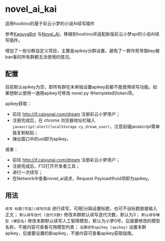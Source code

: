 # novel_ai_kai
适用hoshino的基于彩云小梦的小说AI续写插件

参考[KaguyaBot](https://github.com/liwh011/Kaguya-QQBot) 与[Novel_AI](https://github.com/pcrbot/Novel_AI)，移植到hoshino并适配新版彩云小梦api的小说AI续写插件。

增加了一些分群自定义项目，主要是apikey分群设置，避免了一群作死导致key被ban害的所有群都无法使用的情况。

## 配置

目前默认apikey为空，即所有群在未单独设置apikey前都不能使用续写功能。如果想默认使用一通用apikey可修改 novel.py 中templete的token项。

apikey获取：

- 前往 http://if.caiyunai.com/dream 注册彩云小梦用户；
- 注册完成后，在 chrome 浏览器地址栏输入 ``javascript:alert(localStorage.cy_dream_user)``，注意前缀javascript需单独复制粘贴；
- 弹出窗口中的uid即为apikey。

或者：

- 前往 http://if.caiyunai.com/dream 注册彩云小梦用户；
- 注册完成后，F12打开开发者工具；
- 进行一次续写；
- 在Network中查看novel_ai请求，Request Payload中uid项即为apikey。


## 用法

``续写 标题(可选)|续写内容`` 进行续写，可用|分隔设置标题，也可不设标题直接输入正文；
``默认续写迭代 (迭代次数)`` 修改本群默认续写迭代次数，默认为3；
``默认续写模型 (模型名)`` 修改本群默认续写人工智障模型，默认为小梦0号，后接要修改的模型名称，不接内容可查看可用模型列表；
``设置续写apikey (apikey)`` 设置本群apikey，后接要设置的新apikey，不接内容可查看apikey获取指南。
